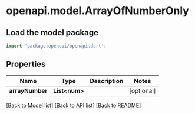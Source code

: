 # openapi.model.ArrayOfNumberOnly

## Load the model package
```dart
import 'package:openapi/openapi.dart';
```

## Properties
Name | Type | Description | Notes
------------ | ------------- | ------------- | -------------
**arrayNumber** | **List&lt;num&gt;** |  | [optional] 

[[Back to Model list]](../README.md#documentation-for-models) [[Back to API list]](../README.md#documentation-for-api-endpoints) [[Back to README]](../README.md)


